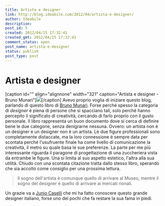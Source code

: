 ```yaml
---
title: Artista e designer
link: http://blog.ideabile.com/2012/04/artista-e-designer/
author: Ideabile
description: 
post_id: 5
created: 2012/04/15 17:32:41
created_gmt: 2012/04/15 17:32:41
comment_status: open
post_name: artista-e-designer
status: publish
post_type: post
---
```


# Artista e designer

[caption id="" align="alignnone" width="321" caption="Artista e designer - Bruno Munari"]![](http://www.vintagephotos.it/Immax/MunariArtista/MunariArtista.jpg)[/caption] Avevo proprio voglia di iniziare questo blog, parlando di questo libro di [Bruno Munari](http://it.wikipedia.org/wiki/Bruno_Munari). Forse perché spesso la categoria di _designer_ è piena di persone che si spacciano tali, solo perché hanno percepito il significato di creatività, cercando di farlo proprio con il gusto personale. Il libro rappresenta un buon documento dove si cerca di definire bene le due categorie, senza denigrarne nessuna. Ovvero: un artista non è un designer e un designer non è un artista. Le due figure professionali sono completamente distaccate, ma la loro connessione è sempre data per scontata perché l'usufruente finale ha come livello di comunicazione la creatività, il metro su quale basa le sue preferenze. La parte per me più interessante riguarda il paragone di progettazione di una zuccheriera vista da entrambe le figure. Una si limita al suo aspetto estetico, l'altra alla sua utilità. Chiudo con una scontata citazione tratta dallo stesso libro, sperando che sia accolto come consiglio per una prossima lettura. 

> Il sogno dell'artista è comunque quello di arrivare al Museo, mentre il sogno del designer è quello di arrivare ai mercati rionali.

Un grazie va a [Junio Caselli](http://pinterest.com/juniocaselli/la-bacheca-personale-di-junio-caselli/) che mi ha fatto conoscere questo grande designer italiano, forse uno dei pochi che fa restare la sua fama in piedi.
